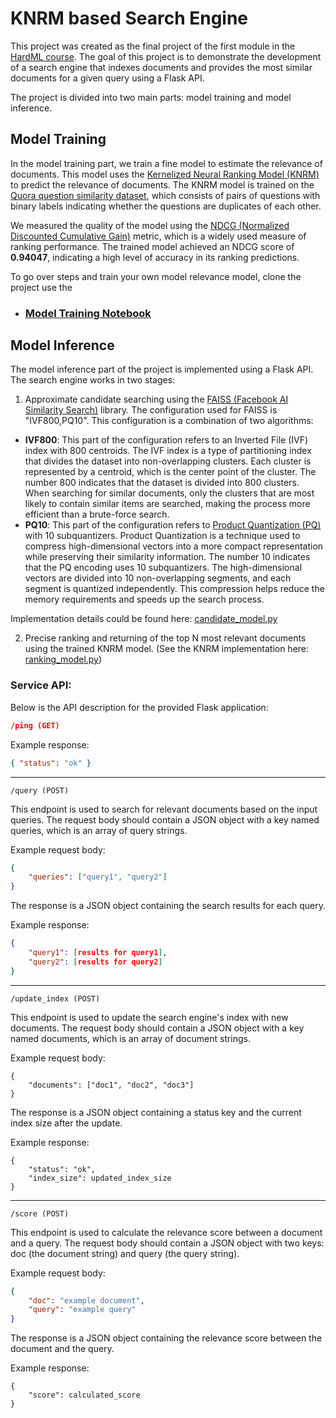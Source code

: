 # KNRM based Search Engine

This project was created as the final project of the first module in the [HardML course](https://karpov.courses/ml-hard). The goal of this project is to demonstrate the development of a search engine that indexes documents and provides the most similar documents for a given query using a Flask API.

The project is divided into two main parts: model training and model inference.

## Model Training
In the model training part, we train a fine model to estimate the relevance of documents. 
This model uses the [Kernelized Neural Ranking Model (KNRM)](https://arxiv.org/abs/1706.06613) to predict 
the relevance of documents. The KNRM model is trained on the 
[Quora question similarity dataset](https://paperswithcode.com/dataset/quora-question-pairs), 
which consists of pairs of questions with binary labels indicating whether the questions are 
duplicates of each other.

We measured the quality of the model using the 
[NDCG (Normalized Discounted Cumulative Gain)](https://en.wikipedia.org/wiki/Discounted_cumulative_gain)
metric, which is a widely used measure of ranking performance. The trained model achieved an 
NDCG score of **0.94047**, indicating a high level of accuracy in its ranking predictions.

To go over steps and train your own model relevance model, clone the project use the
* ###  [Model Training Notebook](training/model_training.ipynb)

## Model Inference
The model inference part of the project is implemented using a Flask API. The search engine works in two stages:

1. Approximate candidate searching using the [FAISS (Facebook AI Similarity Search)](https://engineering.fb.com/2017/03/29/data-infrastructure/faiss-a-library-for-efficient-similarity-search/)  library.
The configuration used for FAISS is "IVF800,PQ10". This configuration is a combination of two algorithms:
- **IVF800**: This part of the configuration refers to an Inverted File (IVF) index with 800 centroids. 
  The IVF index is a type of partitioning index that divides the dataset into non-overlapping clusters. 
  Each cluster is represented by a centroid, which is the center point of the cluster. The number 800 indicates 
  that the dataset is divided into 800 clusters. When searching for similar documents, only the clusters that are 
  most likely to contain similar items are searched, making the process more efficient than a brute-force search.
- **PQ10**: This part of the configuration refers to [Product Quantization (PQ)](https://www.pinecone.io/learn/product-quantization/) 
  with 10 subquantizers. Product Quantization 
  is a technique used to compress high-dimensional vectors into a more compact representation while preserving their 
  similarity information. The number 10 indicates that the PQ encoding uses 10 subquantizers. The high-dimensional 
  vectors are divided into 10 non-overlapping segments, and each segment is quantized independently. This compression 
  helps reduce the memory requirements and speeds up the search process.

Implementation details could be found here: [candidate_model.py](serving/src/candidate_model.py) 

2. Precise ranking and returning of the top N most relevant documents using the trained KNRM model. 
   (See the KNRM implementation here: [ranking_model.py](serving/src/ranking_model.py))
   

### Service API:
Below is the API description for the provided Flask application:

```json
/ping (GET)
```

Example response:

```json
{ "status": "ok" }
```
---

```
/query (POST)
```
This endpoint is used to search for relevant documents based on the input queries. The request body should contain a JSON object with a key named queries, which is an array of query strings.

Example request body:

```json
{
    "queries": ["query1", "query2"]
}
```

The response is a JSON object containing the search results for each query.

Example response:

```json
{
    "query1": [results for query1],
    "query2": [results for query2]
}
```
-----
```
/update_index (POST)
```

This endpoint is used to update the search engine's index with new documents. The request body should contain a JSON object with a key named documents, which is an array of document strings.

Example request body:

```
{
    "documents": ["doc1", "doc2", "doc3"]
}
```
The response is a JSON object containing a status key and the current index size after the update.

Example response:

```
{
    "status": "ok",
    "index_size": updated_index_size
}
```
-----
```
/score (POST)
```

This endpoint is used to calculate the relevance score between a document and a query. The request body should contain a JSON object with two keys: doc (the document string) and query (the query string).

Example request body:

```json
{
    "doc": "example document",
    "query": "example query"
}
```
The response is a JSON object containing the relevance score between the document and the query.

Example response:

```
{
    "score": calculated_score
}
```
